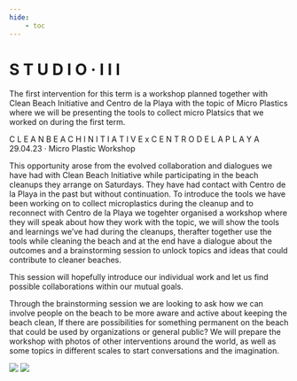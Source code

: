 ```yaml
---
hide:
    - toc
---
```


# S T U D I O · I I I

The first intervention for this term is a workshop planned together with Clean Beach Initiative and Centro de la Playa with the topic of Micro Plastics where we will be presenting the tools to collect micro Platsics that we worked on during the first term. 

C L E A N  B E A C H  I N I T I A T I V E  x  C E N T R O  D E   L A   P L A Y A
29.04.23 · Micro Plastic Workshop

This opportunity arose from the evolved collaboration and dialogues we have had with Clean Beach Initiative while participating in the beach cleanups they arrange on Saturdays. They have had contact with Centro de la Playa in the past but without continuation. To introduce the tools we have been working on to collect microplastics during the cleanup and to reconnect with Centro de la Playa we togehter organised a workshop where they will speak about how they work with the topic, we will show the tools and learnings we’ve had during the cleanups, therafter together use the tools while cleaning the beach and at the end have a dialogue about the outcomes and a brainstorming session to unlock topics and ideas that could contribute to cleaner beaches. 

This session will hopefully introduce our individual work and let us find possible collaborations within our mutual goals. 

Through the brainstorming session we are looking to ask how we can involve people on the beach to be more aware and active about keeping the beach clean, If there are possibilities for something permanent on the beach that could be used by organizations or general public? We will prepare the workshop with photos of other interventions around the world, as well as some topics in different scales to start conversations and the imagination. 

![](https://i.imgur.com/zmrEUOU.jpg)
![](https://i.imgur.com/L0bg0Z5.jpg)


